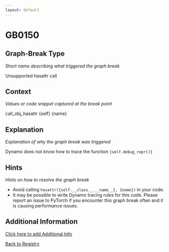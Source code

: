 ```yaml
---
layout: default
---
```

# GB0150

## Graph-Break Type
*Short name describing what triggered the graph break*

Unsupported hasattr call

## Context
*Values or code snippet captured at the break point*

call_obj_hasattr {self} {name}

## Explanation
*Explanation of why the graph break was triggered*

Dynamo does not know how to trace the function `{self.debug_repr()}`

## Hints
*Hints on how to resolve the graph break*

- Avoid calling `hasattr({self.__class__.__name__}, {name})` in your code.
- It may be possible to write Dynamo tracing rules for this code. Please report an issue to PyTorch if you encounter this graph break often and it is causing performance issues.


## Additional Information

<!-- ADDITIONAL INFORMATION START - Add custom information below this line -->

<!-- ADDITIONAL INFORMATION END -->


[Click here to add Additional Info](https://github.com/pytorch-labs/compile-graph-break-site/edit/main/docs/gb/gb0150.md)

[Back to Registry](../index.html)

